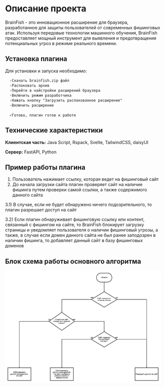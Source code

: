 
# Описание проекта

BrainFish - это инновационное расширение для браузера, разработанное для защиты пользователей от современных фишинговых атак. Используя передовые технологии машинного обучения, BrainFish предоставляет мощный инструмент для выявления и предотвращения потенциальных угроз в режиме реального времени.


## Установка плагина

Для установки и запуска необходимо:
```text
  -Скачать brainfish.zip файл
  -Распаковать архив
  -Перейти в найстройки расширений браузера
  -Включить режим разработчика
  -Нажать кнопку "Загрузить распакованное расширение"
  -Включить расширение

  ✓Готово, плагин готов к работе
```
    
## Технические характеристики

**Клиентская часть:** Java Script, Rspack, Svelte, TailwindCSS, daisyUI

**Сервер:** FastAPI, Python


## Пример работы плагина

1) Пользователь нажимает ссылку, которая ведет на фишинговый сайт
2) До начала загрузки сайта плагин проверяет сайт на наличие фишинга путем проверки самой ссылки, а также содержимого данного сайта

3.1) В случае, если не будет обнаружено ничего подозрительного, то плагин разрешает доступ на сайт

3.2) Если плагин обнаруживает фишинговую ссылку или контент, связанный с фишингом на сайте, то BrainFish блокирует загрузку страницы и уведомляет пользователя о наличии фишинговый угрозы, а также, в случае если домен данного сайта не был ранее заподозрен в наличии фишинга, то добавляет данный сайт в базу фишинговых доменов 


## Блок схема работы основного алгоритма

![alt text](/extra/diagram1.png)



